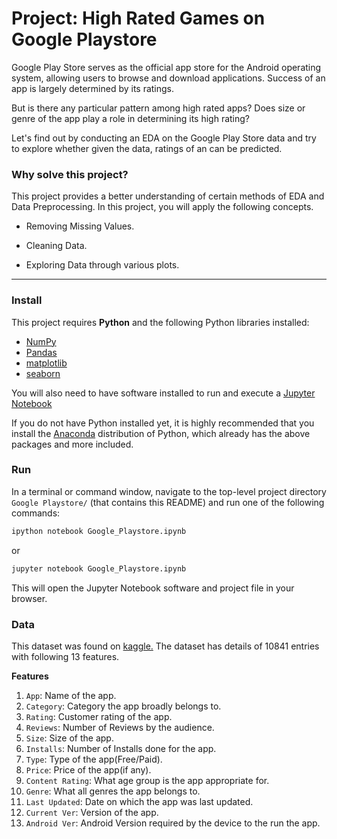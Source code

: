 # Project: High Rated Games on Google Playstore

Google Play Store serves as the official app store for the Android operating system, allowing users to browse and download applications. Success of an app is largely determined by its ratings.

But is there any particular pattern among high rated apps? Does size or genre of the app play a role in determining its high rating?

Let's find out by conducting an EDA on the Google Play Store data and try to explore whether given the data, ratings of an can be predicted.


### Why solve this project?
This project provides a better understanding of certain methods of EDA and Data Preprocessing. In this project, you will apply the following concepts.

 - Removing Missing Values.
 
 - Cleaning Data.
 
 - Exploring Data through various plots.
 
___
### Install

This project requires **Python** and the following Python libraries installed:

- [NumPy](http://www.numpy.org/)
- [Pandas](http://pandas.pydata.org/)
- [matplotlib](http://matplotlib.org/)
- [seaborn](https://seaborn.pydata.org/)

You will also need to have software installed to run and execute a [Jupyter Notebook](http://ipython.org/notebook.html)

If you do not have Python installed yet, it is highly recommended that you install the [Anaconda](http://continuum.io/downloads) distribution of Python, which already has the above packages and more included. 

### Run

In a terminal or command window, navigate to the top-level project directory `Google Playstore/` (that contains this README) and run one of the following commands:

```bash
ipython notebook Google_Playstore.ipynb
```  
or
```bash
jupyter notebook Google_Playstore.ipynb
```

This will open the Jupyter Notebook software and project file in your browser.

### Data

This dataset was found on [kaggle.](https://www.kaggle.com/lava18/google-play-store-apps#googleplaystore.csv)
The dataset has details of 10841 entries with following 13 features.

**Features**
1. `App`: Name of the app.
2. `Category`: Category the app broadly belongs to.
3. `Rating`: Customer rating of the app.
4. `Reviews`: Number of Reviews by the audience.
5. `Size`: Size of the app.
6. `Installs`: Number of Installs done for the app.
7. `Type`: Type of the app(Free/Paid).
8. `Price`: Price of the app(if any).
9. `Content Rating`: What age group is the app appropriate for.
10. `Genre`: What all genres the app belongs to.
11. `Last Updated`: Date on which the app was last updated.
12. `Current Ver`: Version of the app.
13. `Android Ver`: Android Version required by the device to the run the app.
